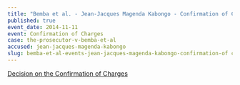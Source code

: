 ```yaml
---
title: "Bemba et al. - Jean-Jacques Magenda Kabongo - Confirmation of Charges"
published: true
event_date: 2014-11-11
event: Confirmation of Charges
case: the-prosecutor-v-bemba-et-al
accused: jean-jacques-magenda-kabongo
slug: bemba-et-al-events-jean-jacques-magenda-kabongo-confirmation-of charges
---
```


[Decision on the Confirmation of Charges](http://www.icc-cpi.int/iccdocs/doc/doc1857534.pdf)[](http://www.icc-cpi.int/en_menus/icc/situations%20and%20cases/situations/situation%20icc%200105/related%20cases/ICC-0105-0113/court-records/chambers/ptcII/Pages/749.aspx)

